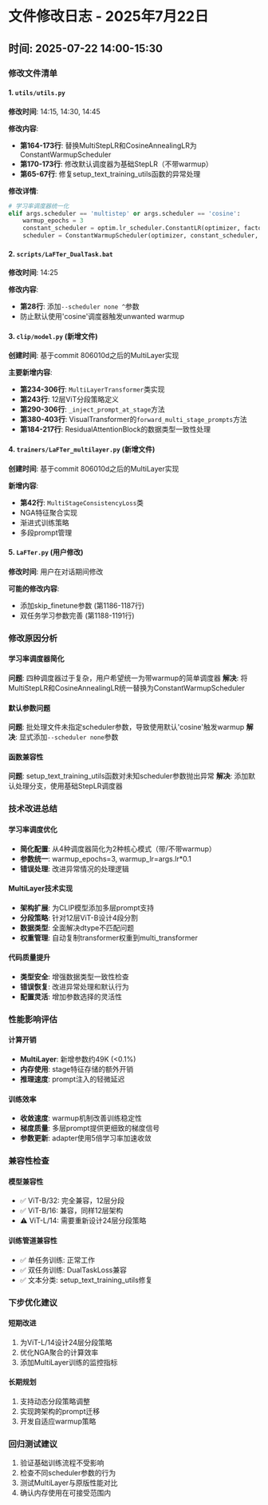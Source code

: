 # 文件修改日志 - 2025年7月22日

## 时间: 2025-07-22 14:00-15:30

### 修改文件清单

#### 1. `utils/utils.py`
**修改时间**: 14:15, 14:30, 14:45

**修改内容**:
- **第164-173行**: 替换MultiStepLR和CosineAnnealingLR为ConstantWarmupScheduler
- **第170-173行**: 修改默认调度器为基础StepLR（不带warmup）
- **第65-67行**: 修复setup_text_training_utils函数的异常处理

**修改详情**:
```python
# 学习率调度器统一化
elif args.scheduler == 'multistep' or args.scheduler == 'cosine':
    warmup_epochs = 3
    constant_scheduler = optim.lr_scheduler.ConstantLR(optimizer, factor=1.0, total_iters=args.epochs)
    scheduler = ConstantWarmupScheduler(optimizer, constant_scheduler, warmup_epochs, args.lr * 0.1)
```

#### 2. `scripts/LaFTer_DualTask.bat`
**修改时间**: 14:25

**修改内容**:
- **第28行**: 添加`--scheduler none ^`参数
- 防止默认使用'cosine'调度器触发unwanted warmup

#### 3. `clip/model.py` (新增文件)
**创建时间**: 基于commit 806010d之后的MultiLayer实现

**主要新增内容**:
- **第234-306行**: `MultiLayerTransformer`类实现
- **第243行**: 12层ViT分段策略定义
- **第290-306行**: `_inject_prompt_at_stage`方法
- **第380-403行**: VisualTransformer的`forward_multi_stage_prompts`方法
- **第184-217行**: ResidualAttentionBlock的数据类型一致性处理

#### 4. `trainers/LaFTer_multilayer.py` (新增文件)
**创建时间**: 基于commit 806010d之后的MultiLayer实现

**新增内容**:
- **第42行**: `MultiStageConsistencyLoss`类
- NGA特征聚合实现
- 渐进式训练策略
- 多段prompt管理

#### 5. `LaFTer.py` (用户修改)
**修改时间**: 用户在对话期间修改

**可能的修改内容**:
- 添加skip_finetune参数 (第1186-1187行)
- 双任务学习参数完善 (第1188-1191行)

### 修改原因分析

#### 学习率调度器简化
**问题**: 四种调度器过于复杂，用户希望统一为带warmup的简单调度器
**解决**: 将MultiStepLR和CosineAnnealingLR统一替换为ConstantWarmupScheduler

#### 默认参数问题
**问题**: 批处理文件未指定scheduler参数，导致使用默认'cosine'触发warmup
**解决**: 显式添加`--scheduler none`参数

#### 函数兼容性
**问题**: setup_text_training_utils函数对未知scheduler参数抛出异常
**解决**: 添加默认处理分支，使用基础StepLR调度器

### 技术改进总结

#### 学习率调度优化
- **简化配置**: 从4种调度器简化为2种核心模式（带/不带warmup）
- **参数统一**: warmup_epochs=3, warmup_lr=args.lr*0.1
- **错误处理**: 改进异常情况的处理逻辑

#### MultiLayer技术实现
- **架构扩展**: 为CLIP模型添加多层prompt支持
- **分段策略**: 针对12层ViT-B设计4段分割
- **数据类型**: 全面解决dtype不匹配问题
- **权重管理**: 自动复制transformer权重到multi_transformer

#### 代码质量提升
- **类型安全**: 增强数据类型一致性检查
- **错误恢复**: 改进异常处理和默认行为
- **配置灵活**: 增加参数选择的灵活性

### 性能影响评估

#### 计算开销
- **MultiLayer**: 新增参数约49K (<0.1%)
- **内存使用**: stage特征存储的额外开销
- **推理速度**: prompt注入的轻微延迟

#### 训练效率
- **收敛速度**: warmup机制改善训练稳定性
- **梯度质量**: 多层prompt提供更细致的梯度信号
- **参数更新**: adapter使用5倍学习率加速收敛

### 兼容性检查

#### 模型兼容性
- ✅ ViT-B/32: 完全兼容，12层分段
- ✅ ViT-B/16: 兼容，同样12层架构
- ⚠️ ViT-L/14: 需要重新设计24层分段策略

#### 训练管道兼容性
- ✅ 单任务训练: 正常工作
- ✅ 双任务训练: DualTaskLoss兼容
- ✅ 文本分类: setup_text_training_utils修复

### 下步优化建议

#### 短期改进
1. 为ViT-L/14设计24层分段策略
2. 优化NGA聚合的计算效率
3. 添加MultiLayer训练的监控指标

#### 长期规划
1. 支持动态分段策略调整
2. 实现跨架构的prompt迁移
3. 开发自适应warmup策略

### 回归测试建议
1. 验证基础训练流程不受影响
2. 检查不同scheduler参数的行为
3. 测试MultiLayer与原版性能对比
4. 确认内存使用在可接受范围内